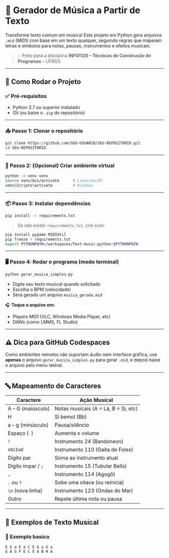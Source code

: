 # 🎼 Gerador de Música a Partir de Texto

Transforme texto comum em música! Este projeto em Python gera arquivos `.mid` (MIDI) com base em um texto qualquer, seguindo regras que mapeiam letras e símbolos para notas, pausas, instrumentos e efeitos musicais.

> 💡 Feito para a disciplina **INF01120 – Técnicas de Construção de Programas** – UFRGS

---

## 🚀 Como Rodar o Projeto

### ✅ Pré-requisitos

- Python 3.7 ou superior instalado
- Git (ou baixe o `.zip` do repositório)

---

### 📥 Passo 1: Clonar o repositório

```bash
git clone https://github.com/SEU-USUARIO/SEU-REPOSITORIO.git
cd SEU-REPOSITORIO
```

---

### 🧪 Passo 2: (Opcional) Criar ambiente virtual

```bash
python -m venv venv
source venv/bin/activate      # Linux/macOS
venv\Scripts\activate         # Windows
```

---

### 📦 Passo 3: Instalar dependências

```bash
pip install -r requirements.txt
```

> Se não existir `requirements.txt`, crie com:
```bash
pip install pygame MIDIUtil
pip freeze > requirements.txt
export PYTHONPATH=/workspaces/Test-music-python:$PYTHONPATH
```

---

### 🖥️ Passo 4: Rodar o programa (modo terminal)

```bash
python gerar_musica_simples.py
```

- Digite seu texto musical quando solicitado
- Escolha o BPM (velocidade)
- Será gerado um arquivo `musica_gerada.mid`

🎧 **Toque o arquivo em:**
- Players MIDI (VLC, Windows Media Player, etc)
- DAWs (como LMMS, FL Studio)

---

## ⚠️ Dica para GitHub Codespaces

Como ambientes remotos não suportam áudio nem interface gráfica, use **apenas** o arquivo `gerar_musica_simples.py` para gerar `.mid`, e depois baixe o arquivo pelo menu lateral.

---

## 🔤 Mapeamento de Caracteres

| Caractere        | Ação Musical                                |
|------------------|---------------------------------------------|
| A – G (maiúsculo)| Notas musicais (A = Lá, B = Si, etc)        |
| H                | Si bemol (Bb)                               |
| a – g (minúsculo)| Pausa/silêncio                              |
| Espaço (` `)     | Aumenta o volume                            |
| `!`              | Instrumento 24 (Bandoneon)                  |
| `oOiIuU`         | Instrumento 110 (Gaita de Foles)            |
| Dígito par       | Soma ao instrumento atual                   |
| Dígito ímpar / `;` | Instrumento 15 (Tubular Bells)           |
| `,`              | Instrumento 114 (Agogô)                     |
| `.` ou `?`       | Sobe uma oitava (ou reinicia)               |
| `\n` (nova linha)| Instrumento 123 (Ondas do Mar)              |
| Outro            | Repete última nota ou pausa                 |

---

## 🎵 Exemplos de Texto Musical

### 🔹 Exemplo basico

```
E E a E a C E G a G a
G A G F E C E A B H A
```
